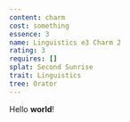 ```yaml
---
content: charm
cost: something
essence: 3
name: Linguistics e3 Charm 2
rating: 3
requires: []
splat: Second Sunrise
trait: Linguistics
tree: Orator
---
```


Hello **world**!
